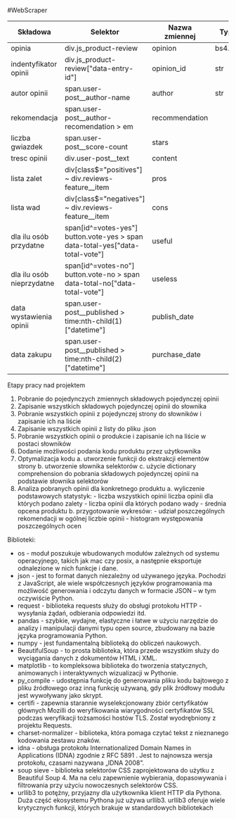 #WebScraper

|Składowa|Selektor|Nazwa zmiennej|Typ zmiennej|
|--------|--------|--------------|------------|
|opinia|div.js_product-review|opinion|bs4.element.Tag|
|indentyfikator opinii|div.js_product-review["data-entry-id"]|opinion_id|str|
|autor opinii|span.user-post__author-name|author|str
|rekomendacja|span.user-post__author-recomendation > em|recommendation||
|liczba gwiazdek|span.user-post__score-count|stars||
|tresc opinii|div.user-post__text|content||
|lista zalet|div[class$="positives"] ~ div.reviews-feature__item|pros||
|lista wad|div[class$="negatives"] ~ div.reviews-feature__item|cons||
|dla ilu osób przydatne|span[id^=votes-yes"] button.vote-yes > span <br> data-total-yes["data-total-vote"]|useful||
|dla ilu osób nieprzydatne|span[id^=votes-no"] button.vote-no > span <br> data-total-no["data-total-vote"]|useless||
|data wystawienia opinii|span.user-post__published > time:nth-child(1)["datetime"]|publish_date||
|data zakupu|span.user-post__published > time:nth-child(2)["datetime"]|purchase_date|| 

Etapy pracy nad projektem 
1. Pobranie do pojedynczych zmiennych składowych pojedynczej opinii
2. Zapisanie wszystkich składowych pojedynczej opinii do słownika
3. Pobranie wszystkich opinii z pojedynczej strony do słowników i zapisanie ich na liście
4. Zapisanie wszystkich opinii z listy do pliku .json
5. Pobranie wszystkich opinii o produkcie i zapisanie ich na liście w postaci słowników
6. Dodanie możliwości podania kodu produktu przez użytkownika
7. Optymalizacja kodu a. utworzenie funkcji do ekstrakcji elementów strony b. utworzenie słownika selektorów c. użycie dictionary comprehension do pobrania składowych pojedynczej opinii na podstawie słownika selektorów
8. Analiza pobranych opinii dla konkretnego produktu a. wyliczenie podstawowych statystyk: - liczba wszystkich opinii liczba opinii dla których podano zalety - liczba opinii dla których podano wady - średnia opcena produktu b. przygotowanie wykresów: - udział poszczególnych rekomendacji w ogólnej liczbie opinii - histogram występowania poszczególnych ocen 

Biblioteki: 

- os - moduł poszukuje wbudowanych modułów zależnych od systemu operacyjnego, takich jak mac czy posix, a następnie eksportuje odnalezione w nich funkcje i dane. 
- json - jest to format danych niezależny od używanego języka. Pochodzi z JavaScript, ale wiele współczesnych języków programowania ma możliwość generowania i odczytu danych w formacie JSON – w tym oczywiście Python. 
- request - biblioteka requests służy do obsługi protokołu HTTP - wysyłania żądań, odbierania odpowiedzi itd. 
- pandas - szybkie, wydajne, elastyczne i łatwe w użyciu narzędzie do analizy i manipulacji danymi typu open source,
zbudowany na bazie języka programowania Python. 
- numpy - jest fundamentalną biblioteką do obliczeń naukowych. 
- BeautifulSoup - to prosta biblioteka, która przede wszystkim służy do wyciągania danych z dokumentów HTML i XML. 
- matplotlib - to kompleksowa biblioteka do tworzenia statycznych, animowanych i interaktywnych wizualizacji w Pythonie. 
- py_compile - udostępnia funkcję do generowania pliku kodu bajtowego z pliku źródłowego oraz inną funkcję używaną, gdy plik źródłowy modułu jest wywoływany jako skrypt.
- certifi - zapewnia starannie wyselekcjonowany zbiór certyfikatów głównych Mozilli do weryfikowania wiarygodności certyfikatów SSL podczas weryfikacji tożsamości hostów TLS. Został wyodrębniony z projektu Requests.
- charset-normalizer - biblioteka, która pomaga czytać tekst z nieznanego kodowania zestawu znaków. 
- idna - obsługa protokołu Internationalized Domain Names in Applications (IDNA) zgodnie z RFC 5891 . Jest to najnowsza wersja protokołu, czasami nazywana „IDNA 2008”. 
- soup sieve - biblioteka selektorów CSS zaprojektowana do użytku z Beautiful Soup 4. Ma na celu zapewnienie wybierania, dopasowywania i filtrowania przy użyciu nowoczesnych selektorów CSS. 
- urllib3 to potężny, przyjazny dla użytkownika klient HTTP dla Pythona. Duża część ekosystemu Pythona już używa urllib3. urllib3 oferuje wiele krytycznych funkcji, których brakuje w standardowych bibliotekach 







